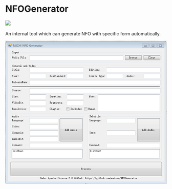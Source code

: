 # NFOGenerator
[![](https://img.shields.io/badge/TAiCHi-encoding-brightgreen.svg?style=flat)](https://github.com/metesa/NFOGenerator)

An internal tool which can generate NFO with specific form automatically.

![screens](Screenshot_v1.png)